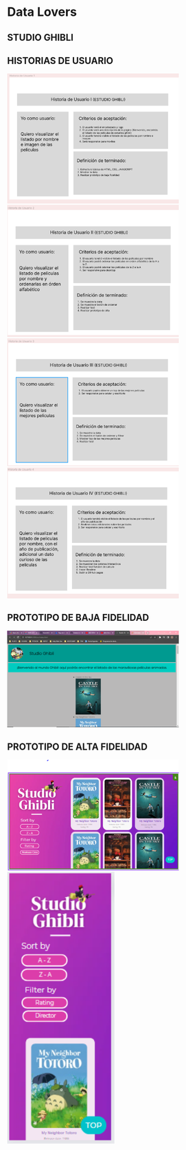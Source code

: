 # Data Lovers

## STUDIO GHIBLI

## HISTORIAS DE USUARIO

<img width="400" alt="historias_usuarios" src="https://github.com/MODAOZUSH/BOG005-data-lovers/blob/main/HISTORIAUNO.jpg"> <img width="400" alt="historias_usuarios" src="https://github.com/MODAOZUSH/BOG005-data-lovers/blob/main/HISTORIADOS.jpg"> <img width="400" alt="historias_usuarios" src="https://github.com/MODAOZUSH/BOG005-data-lovers/blob/main/HISTORIATRES.jpg"> <img width="400" alt="historias_usuarios" src="https://github.com/MODAOZUSH/BOG005-data-lovers/blob/main/HISTORIACUATRO.jpg">

## PROTOTIPO DE BAJA FIDELIDAD

<img width="400" alt="prototipo" src="https://github.com/MODAOZUSH/BOG005-data-lovers/blob/main/PROTOTIPODEBAJA.jpg">

## PROTOTIPO DE ALTA FIDELIDAD

<img width="400" alt="prototipos_de_alta" src="https://github.com/MODAOZUSH/BOG005-data-lovers/blob/main/PROTOTIPODEALTA.jpg"> <img width="250" alt="prototipos_de_alta" src="https://github.com/MODAOZUSH/BOG005-data-lovers/blob/main/PROTORIPOMOBILE.jpg">
